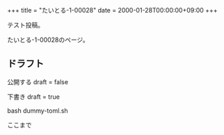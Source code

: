 +++
title = "たいとる-1-00028"
date = 2000-01-28T00:00:00+09:00
+++

テスト投稿。

たいとる-1-00028のページ。


## ドラフト

公開する
draft = false

下書き
draft = true

bash dummy-toml.sh

ここまで
